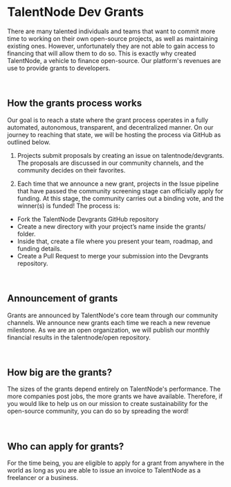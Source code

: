 # TalentNode Dev Grants

There are many talented individuals and teams that want to commit more time to working on their own open-source projects, as well as maintaining existing ones. However, unfortunately they are not able to gain access to financing that will allow them to do so. This is exactly why created TalentNode, a vehicle to finance open-source. Our platform's revenues are use to provide grants to developers. 

<br>

## How the grants process works

Our goal is to reach a state where the grant process operates in a fully automated, autonomous, transparent, and decentralized manner. On our journey to reaching that state, we will be hosting the process via GitHub as outlined below. 

1. Projects submit proposals by creating an issue on talentnode/devgrants. The proposals are discussed in our community channels, and the community decides on their favorites. 

2. Each time that we announce a new grant, projects in the Issue pipeline that have passed the community screening stage can officially apply for funding. At this stage, the community carries out a binding vote, and the winner(s) is funded! The process is:

+ Fork the TalentNode Devgrants GitHub repository
+ Create a new directory with your project’s name inside the grants/ folder.
+ Inside that, create a file where you present your team, roadmap, and funding details. 
+ Create a Pull Request to merge your submission into the Devgrants repository. 

<br>

## Announcement of grants

Grants are announced by TalentNode's core team through our community channels. We announce new grants each time we reach a new revenue milestone. As we are an open organization, we will publish our monthly financial results in the talentnode/open repository. 

<br>

## How big are the grants?

The sizes of the grants depend entirely on TalentNode's performance. The more companies post jobs, the more grants we have available. Therefore, if you would like to help us on our mission to create sustainability for the open-source community, you can do so by spreading the word!

<br>

## Who can apply for grants?

For the time being, you are eligible to apply for a grant from anywhere in the world as long as you are able to issue an invoice to TalentNode as a freelancer or a business. 
